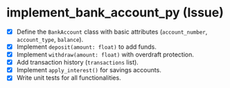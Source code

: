 # implement_bank_account_py (Issue)

- [x] Define the `BankAccount` class with basic attributes (`account_number`, `account_type`, `balance`).
- [x] Implement `deposit(amount: float)` to add funds.
- [x] Implement `withdraw(amount: float)` with overdraft protection.
- [x] Add transaction history (`transactions` list).
- [x] Implement `apply_interest()` for savings accounts.
- [x] Write unit tests for all functionalities.

